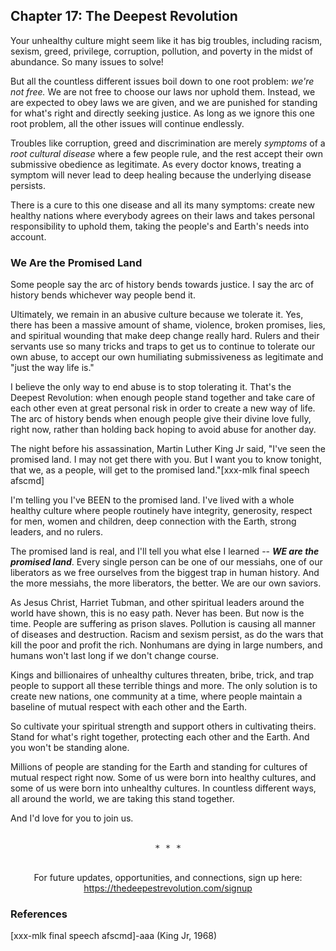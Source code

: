 ## Chapter 17: The Deepest Revolution

Your unhealthy culture might seem like it has big troubles, including racism, sexism, greed, privilege, corruption, pollution, and poverty in the midst of abundance. So many issues to solve!

But all the countless different issues boil down to one root problem: _we're not free._ We are not free to choose our laws nor uphold them. Instead, we are expected to obey laws we are given, and we are punished for standing for what's right and directly seeking justice. As long as we ignore this one root problem, all the other issues will continue endlessly.

Troubles like corruption, greed and discrimination are merely _symptoms_ of a _root cultural disease_ where a few people rule, and the rest accept their own submissive obedience as legitimate. As every doctor knows, treating a symptom will never lead to deep healing because the underlying disease persists.

There is a cure to this one disease and all its many symptoms: create new healthy nations where everybody agrees on their laws and takes personal responsibility to uphold them, taking the people's and Earth's needs into account.

### We Are the Promised Land

Some people say the arc of history bends towards justice. I say the arc of history bends whichever way people bend it.

Ultimately, we remain in an abusive culture because we tolerate it. Yes, there has been a massive amount of shame, violence, broken promises, lies, and spiritual wounding that make deep change really hard. Rulers and their servants use so many tricks and traps to get us to continue to tolerate our own abuse, to accept our own humiliating submissiveness as legitimate and "just the way life is."

I believe the only way to end abuse is to stop tolerating it. That's the Deepest Revolution: when enough people stand together and take care of each other even at great personal risk in order to create a new way of life. The arc of history bends when enough people give their divine love fully, right now, rather than holding back hoping to avoid abuse for another day.

The night before his assassination, Martin Luther King Jr said, "I've seen the promised land. I may not get there with you. But I want you to know tonight, that we, as a people, will get to the promised land."[xxx-mlk final speech afscmd]

I'm telling you I've BEEN to the promised land. I've lived with a whole healthy culture where people routinely have integrity, generosity, respect for men, women and children, deep connection with the Earth, strong leaders, and no rulers.

The promised land is real, and I'll tell you what else I learned -- _**WE are the promised land**_. Every single person can be one of our messiahs, one of our liberators as we free ourselves from the biggest trap in human history. And the more messiahs, the more liberators, the better. We are our own saviors.

As Jesus Christ, Harriet Tubman, and other spiritual leaders around the world have shown, this is no easy path. Never has been. But now is the time. People are suffering as prison slaves. Pollution is causing all manner of diseases and destruction. Racism and sexism persist, as do the wars that kill the poor and profit the rich. Nonhumans are dying in large numbers, and humans won't last long if we don't change course.

Kings and billionaires of unhealthy cultures threaten, bribe, trick, and trap people to support all these terrible things and more. The only solution is to create new nations, one community at a time, where people maintain a baseline of mutual respect with each other and the Earth.

So cultivate your spiritual strength and support others in cultivating theirs. Stand for what's right together, protecting each other and the Earth. And you won't be standing alone.

Millions of people are standing for the Earth and standing for cultures of mutual respect right now. Some of us were born into healthy cultures, and some of us were born into unhealthy cultures. In countless different ways, all around the world, we are taking this stand together.

And I'd love for you to join us.
<br/><br/>
<center><pre>* * *</pre><br/>For future updates, opportunities, and connections, sign up here:<br/><a href="https://thedeepestrevolution.com/signup">https://thedeepestrevolution.com/signup</a></center>

### References

[xxx-mlk final speech afscmd]-aaa (King Jr, 1968)